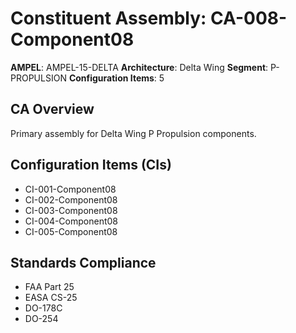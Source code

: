 # Constituent Assembly: CA-008-Component08

**AMPEL**: AMPEL-15-DELTA
**Architecture**: Delta Wing
**Segment**: P-PROPULSION
**Configuration Items**: 5

## CA Overview
Primary assembly for Delta Wing P Propulsion components.

## Configuration Items (CIs)
- CI-001-Component08
- CI-002-Component08
- CI-003-Component08
- CI-004-Component08
- CI-005-Component08

## Standards Compliance
- FAA Part 25
- EASA CS-25
- DO-178C
- DO-254
